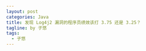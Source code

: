 ```yaml
---
layout: post
categories: Java
title: 发现 Log4j2 漏洞的程序员绩效该打 3.75 还是 3.25？
tagline: by 子悠
tags: 
  - 子悠
---
```




<!--more-->

